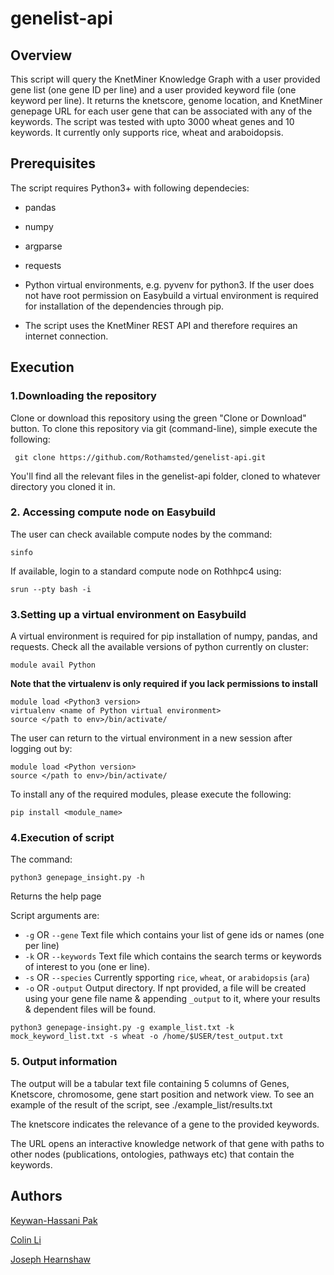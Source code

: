 # genelist-api

## Overview
This script will query the KnetMiner Knowledge Graph with a user provided gene list (one gene ID per line) and a user provided keyword file (one keyword per line). It returns the knetscore, genome location, and KnetMiner genepage URL for each user gene that can be associated with any of the keywords. The script was tested with upto 3000 wheat genes and 10 keywords. It currently only supports rice, wheat and araboidopsis. 


## Prerequisites
The script requires Python3+ with following dependecies:

* pandas
* numpy
* argparse
* requests

* Python virtual environments, e.g. pyvenv for python3. If the user does not have root permission on Easybuild a virtual environment is required for installation of the dependencies through pip. 

* The script uses the KnetMiner REST API and therefore requires an internet connection.

## Execution

### 1.Downloading the repository
Clone or download this repository using the green "Clone or Download" button. To clone this repository via git (command-line), simple execute the following:

``` git clone https://github.com/Rothamsted/genelist-api.git``` 

You'll find all the relevant files in the genelist-api folder, cloned to whatever directory you cloned it in. 

### 2. Accessing compute node on Easybuild
The user can check available compute nodes by the command:
```
sinfo 
```
If available, login to a standard compute node on Rothhpc4 using:
```
srun --pty bash -i
```

### 3.Setting up a virtual environment on Easybuild
A virtual environment is required for pip installation of numpy, pandas, and requests.
Check all the available versions of python currently on cluster:
```
module avail Python
```
**Note that the virtualenv is only required if you lack permissions to install**
```
module load <Python3 version>
virtualenv <name of Python virtual environment>
source </path to env>/bin/activate/
```
The user can return to the virtual environment in a new session after logging out by:
```
module load <Python version>
source </path to env>/bin/activate/
```
To install any of the required modules, please execute the following:

```pip install <module_name>``` 
  
### 4.Execution of script
The command:
```
python3 genepage_insight.py -h
```
Returns the help page

Script arguments are:
* ```-g``` OR ```--gene``` Text file which contains your list of gene ids or names (one per line)
* ```-k``` OR ```--keywords``` Text file which contains the search terms or keywords of interest to you (one er line). 
* ```-s``` OR ```--species``` Currently spporting ```rice```, ```wheat```, or ```arabidopsis``` (```ara```)
* ```-o``` OR ```-output``` Output directory. If npt provided, a file will be created using your gene file name & appending ```_output``` to it, where your results & dependent files will be found.

```
python3 genepage-insight.py -g example_list.txt -k mock_keyword_list.txt -s wheat -o /home/$USER/test_output.txt
```

### 5. Output information
The output will be a tabular text file containing 5 columns of Genes, Knetscore, chromosome, gene start position and network view.
To see an example of the result of the script, see ./example_list/results.txt

The knetscore indicates the relevance of a gene to the provided keywords.

The URL opens an interactive knowledge network of that gene with paths to other nodes (publications, ontologies, pathways etc) that contain the keywords. 


## Authors
[Keywan-Hassani Pak](https://github.com/KeywanHP)


[Colin Li](https://github.com/Haolin-Colin-Li)


[Joseph Hearnshaw](https://github.com/josephhearnshaw)

